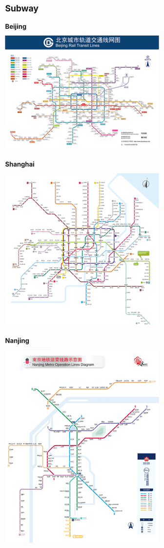 
# Subway

## Beijing
![](./res/beijing.JPG)

## Shanghai
![](./res/shanghai.GIF)

## Nanjing
![](./res/nanjing.GIF)
